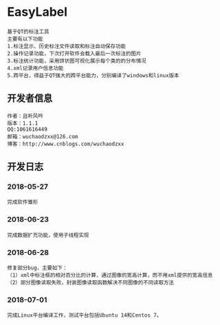 # EasyLabel
	基于QT的标注工具
	主要有以下功能
	1.标注显示、历史标注文件读取和标注自动保存功能
	2.操作记录功能，下次打开软件会载入最后一次标注的图片
	3.标注统计功能，采用饼状图可视化展示每个类的的分布情况
	4.xml记录用户信息功能
	5.跨平台，得益于QT强大的跨平台能力，分别编译了windows和linux版本

## 开发者信息

	作者：且听风吟
	版本：1.1.1
	QQ:1061616449
	邮箱：wuchaodzxx@126.com
	博客：http://www.cnblogs.com/wuchaodzxx
## 开发日志
### 2018-05-27
	完成软件雏形
### 2018-06-23
	完成数据扩充功能，使用子线程实现
### 2018-06-28
	修复部分bug，主要如下： 
	（1）xml中标注框的相对百分比的计算，通过图像的宽高计算，而不用xml提供的宽高信息
	（2）部分图像读取失败，封装图像读取函数解决不同图像的不同读取方法
### 2018-07-01
	完成Linux平台编译工作，测试平台包括Ubuntu 14和Centos 7。